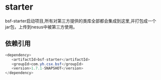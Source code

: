 # starter
bsf-starter启动项目,所有对第三方提供的类库全部都会集成到这里,并打包成一个jar包，上传到nesus中被第三方使用。

## 依赖引用

```java
<dependency>
   <artifactId>bsf-starter</artifactId>
   <groupId>com.yh.csx.bsf</groupId>
   <version>1.7.1-SNAPSHOT</version>
</dependency>
```

